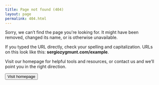 ```yaml
---
title: Page not found (404)
layout: page
permalink: 404.html
---
```

Sorry, we can’t find the page you're looking for. It might have been removed, changed its name, or is otherwise unavailable.

If you typed the URL directly, check your spelling and capitalization. URLs on this look like this: **sergiozygmunt.com/example**.

Visit our homepage for helpful tools and resources, or contact us and we’ll point you in the right direction.

<button onclick="window.location.href='https://sergiozygmunt.com'" class="">Visit homepage</button>
